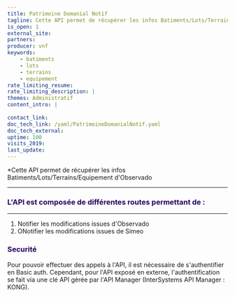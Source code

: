 ```yaml
---
title: Patrimoine Domanial Notif
tagline: Cette API permet de récupérer les infos Batiments/Lots/Terrains/Equipement d'Observado
is_open: 1
external_site: 
partners:
producer: vnf
keywords:
    - batiments
    - lots
    - terrains
    - equipement
rate_limiting_resume: 
rate_limiting_description: |
themes: Administratif  
content_intro: | 
   
contact_link: 
doc_tech_link: /yaml/PatrimoineDomanialNotif.yaml
doc_tech_external: 
uptime: 100
visits_2019: 
last_update: 
---
```

*Cette API permet de récupérer les infos Batiments/Lots/Terrains/Equipement d'Observado

---
### <font color=#28005F>L'API est composée de différentes routes permettant de  :</font>
---
1. Notifier les modifications issues d'Observado
2. ONotifier les modifications issues de Simeo

### <font color=#28005F>Securité</font>

Pour pouvoir effectuer des appels à l'API, il est nécessaire de s'authentifier en Basic auth.
Cependant, pour l'API exposé en externe, l'authentification se fait via une clé API gérée par l'API Manager (InterSystems API Manager : KONG).